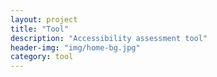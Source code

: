 ```yaml
---
layout: project
title: "Tool"
description: "Accessibility assessment tool"
header-img: "img/home-bg.jpg"
category: tool
---
```

